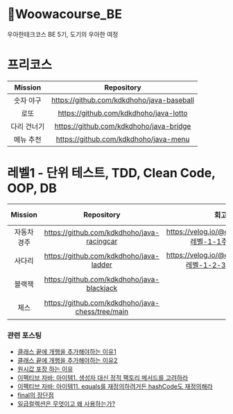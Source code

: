 # 🚀Woowacourse_BE

우아한테크코스 BE 5기, 도기의 우아한 여정

# 프리코스

| Mission |                Repository                 |
|:-------:|:-----------------------------------------:|
|  숫자 야구  | https://github.com/kdkdhoho/java-baseball |
|   로또    |  https://github.com/kdkdhoho/java-lotto   |
| 다리 건너기  |  https://github.com/kdkdhoho/java-bridge  |
|  메뉴 추천  |   https://github.com/kdkdhoho/java-menu   |

# 레벨1 - 단위 테스트, TDD, Clean Code, OOP, DB

| Mission |                    Repository                    |                      회고록                       | Pull Request                                                                                                                 |
|:-------:|:------------------------------------------------:|:----------------------------------------------:|:-----------------------------------------------------------------------------------------------------------------------------|
| 자동차 경주  |    https://github.com/kdkdhoho/java-racingcar    |  https://velog.io/@donghokim1998/레벨-1-1주차-회고록  | [1단계](https://github.com/woowacourse/java-racingcar/pull/506), [2단계](https://github.com/woowacourse/java-racingcar/pull/577) |
|   사다리   |     https://github.com/kdkdhoho/java-ladder      | https://velog.io/@donghokim1998/레벨-1-2-3주차-회고록 | [1단계](https://github.com/woowacourse/java-ladder/pull/57), [2단계](https://github.com/woowacourse/java-ladder/pull/179)        |
|   블랙잭   |    https://github.com/kdkdhoho/java-blackjack    |                                                | [1단계](https://github.com/woowacourse/java-blackjack/pull/475), [2단계](https://github.com/woowacourse/java-blackjack/pull/523) |
|   체스    | https://github.com/kdkdhoho/java-chess/tree/main |                                                | [1, 2단계](https://github.com/woowacourse/java-chess/pull/512), [3, 4단계](https://github.com/woowacourse/java-chess/pull/551)   | 

### 관련 포스팅

- [클래스 끝에 개행을 추가해야하는 이유1](https://velog.io/@doondoony/posix-eol)
- [클래스 끝에 개행을 추가해야하는 이유2](https://seongwon.dev/Git/20220303-%ED%8C%8C%EC%9D%BC%EC%9D%98_%EB%A7%88%EC%A7%80%EB%A7%89_%EA%B0%9C%ED%96%89/)
- [원시값 포장 하는 이유](https://tecoble.techcourse.co.kr/post/2020-05-29-wrap-primitive-type/)
- [이펙티브 자바: 아이템1. 생성자 대신 정적 팩토리 메서드를 고려하라](https://sun-22.tistory.com/84)
- [이펙티브 자바: 아이템11. equals를 재정의하려거든 hashCode도 재정의해라](https://github.com/woowacourse-study/2022-effective-java/blob/main/03%EC%9E%A5/%EC%95%84%EC%9D%B4%ED%85%9C_11/equals%EB%A5%BC_%EC%9E%AC%EC%A0%95%EC%9D%98%ED%95%98%EB%A0%A4%EA%B1%B0%EB%93%A0_hashCode%EB%8F%84_%EC%9E%AC%EC%A0%95%EC%9D%98%ED%95%98%EB%9D%BC.md)
- [final의 장단점](https://velog.io/@donghokim1998/final-키워드의-장단점)
- [일급컬렉션은 무엇이고 왜 사용하는가?](https://prolog.techcourse.co.kr/studylogs/3150)
